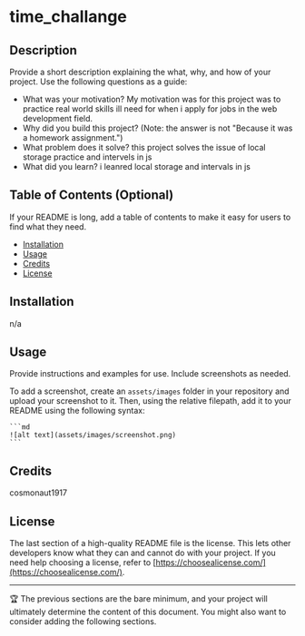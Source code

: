 # time_challange
## Description

Provide a short description explaining the what, why, and how of your project. Use the following questions as a guide:

- What was your motivation?
My motivation was for this project was to practice real world skills ill need for when i apply for jobs in the web development field.
- Why did you build this project? (Note: the answer is not "Because it was a homework assignment.")
- What problem does it solve?
this project solves the issue of local storage practice and intervels in js
- What did you learn?
i leanred local storage and intervals in js
## Table of Contents (Optional)

If your README is long, add a table of contents to make it easy for users to find what they need.

- [Installation](#installation)
- [Usage](#usage)
- [Credits](#credits)
- [License](#license)

## Installation

n/a

## Usage

Provide instructions and examples for use. Include screenshots as needed.

To add a screenshot, create an `assets/images` folder in your repository and upload your screenshot to it. Then, using the relative filepath, add it to your README using the following syntax:

    ```md
    ![alt text](assets/images/screenshot.png)
    ```

## Credits
cosmonaut1917 

## License

The last section of a high-quality README file is the license. This lets other developers know what they can and cannot do with your project. If you need help choosing a license, refer to [https://choosealicense.com/](https://choosealicense.com/).

---

🏆 The previous sections are the bare minimum, and your project will ultimately determine the content of this document. You might also want to consider adding the following sections.

